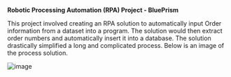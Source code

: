 **Robotic Processing Automation (RPA) Project - BluePrism**

This project involved creating an RPA solution to automatically input Order information from a dataset into a program. The solution would then extract order numbers and automatically insert it into a database. The solution drastically simplified a long and complicated process. Below is an image of the process solution.

![image](https://user-images.githubusercontent.com/112569511/206614533-4b4d2d30-0d00-4769-921c-987a1225cb0a.png)
